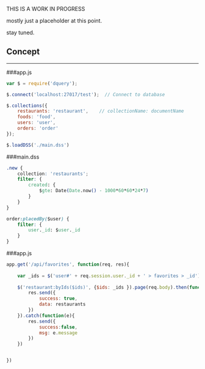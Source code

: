 THIS IS A WORK IN PROGRESS

mostly just a placeholder at this point.

stay tuned.


## Concept
-------------

###app.js
```javascript
var $ = require('dquery');

$.connect('localhost:27017/test');  // Connect to database

$.collections({
    restaurants: 'restaurant',    // collectionName: documentName
    foods: 'food',
    users: 'user',
    orders: 'order'
});

$.loadDSS('./main.dss')
```
###main.dss
```css
.new {
    collection: 'restaurants';
    filter: {
        created: {
            $gte: Date(Date.now() - 1000*60*60*24*7)
        }
    }
}

order:placedBy($user) {
    filter: {
        user._id: $user._id
    }
}


```

###app.js

```javascript
app.get('/api/favorites', function(req, res){
    
    var _ids = $('user#' + req.session.user._id + ' > favorites > _id');
    
    $('restaurant:byIds($ids)', {$ids: _ids }).page(req.body).then(function(restaurants){
        res.send({
            success: true, 
            data: restaurants
        })
    }).catch(function(e){ 
        res.send({
            success:false, 
            msg: e.message
        }) 
    })


})
```





